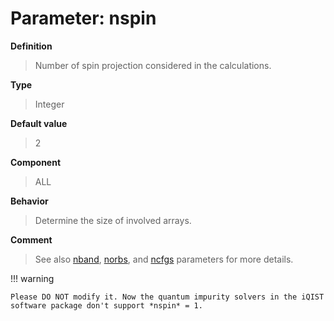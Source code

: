 # Parameter: nspin

**Definition**

> Number of spin projection considered in the calculations.

**Type**

> Integer

**Default value**

> 2

**Component**

> ALL

**Behavior**

> Determine the size of involved arrays.

**Comment**

> See also [nband](p_nband.md), [norbs](p_norbs.md), and [ncfgs](p_ncfgs.md) parameters for more details.

!!! warning

    Please DO NOT modify it. Now the quantum impurity solvers in the iQIST software package don't support *nspin* = 1.
